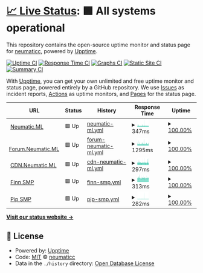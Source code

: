 # [📈 Live Status](https://status.neumatic.ml): <!--live status--> **🟩 All systems operational**

This repository contains the open-source uptime monitor and status page for [neumaticc](http://neu.rf.gd), powered by [Upptime](https://github.com/upptime/upptime).

[![Uptime CI](https://github.com/neumaticc/pinger/workflows/Uptime%20CI/badge.svg)](https://github.com/neumaticc/pinger/actions?query=workflow%3A%22Uptime+CI%22)
[![Response Time CI](https://github.com/neumaticc/pinger/workflows/Response%20Time%20CI/badge.svg)](https://github.com/neumaticc/pinger/actions?query=workflow%3A%22Response+Time+CI%22)
[![Graphs CI](https://github.com/neumaticc/pinger/workflows/Graphs%20CI/badge.svg)](https://github.com/neumaticc/pinger/actions?query=workflow%3A%22Graphs+CI%22)
[![Static Site CI](https://github.com/neumaticc/pinger/workflows/Static%20Site%20CI/badge.svg)](https://github.com/neumaticc/pinger/actions?query=workflow%3A%22Static+Site+CI%22)
[![Summary CI](https://github.com/neumaticc/pinger/workflows/Summary%20CI/badge.svg)](https://github.com/neumaticc/pinger/actions?query=workflow%3A%22Summary+CI%22)

With [Upptime](https://upptime.js.org), you can get your own unlimited and free uptime monitor and status page, powered entirely by a GitHub repository. We use [Issues](https://github.com/neumaticc/pinger/issues) as incident reports, [Actions](https://github.com/neumaticc/pinger/actions) as uptime monitors, and [Pages](https://status.neumatic.ml) for the status page.

<!--start: status pages-->
<!-- This summary is generated by Upptime (https://github.com/upptime/upptime) -->
<!-- Do not edit this manually, your changes will be overwritten -->
<!-- prettier-ignore -->
| URL | Status | History | Response Time | Uptime |
| --- | ------ | ------- | ------------- | ------ |
| <img alt="" src="https://favicons.githubusercontent.com/neumatic.ml" height="13"> [Neumatic.ML](https://neumatic.ml) | 🟩 Up | [neumatic-ml.yml](https://github.com/neumaticc/upptime/commits/HEAD/history/neumatic-ml.yml) | <details><summary><img alt="Response time graph" src="./graphs/neumatic-ml/response-time-week.png" height="20"> 347ms</summary><br><a href="https://status.neumatic.ml/history/neumatic-ml"><img alt="Response time 347" src="https://img.shields.io/endpoint?url=https%3A%2F%2Fraw.githubusercontent.com%2Fneumaticc%2Fupptime%2FHEAD%2Fapi%2Fneumatic-ml%2Fresponse-time.json"></a><br><a href="https://status.neumatic.ml/history/neumatic-ml"><img alt="24-hour response time 326" src="https://img.shields.io/endpoint?url=https%3A%2F%2Fraw.githubusercontent.com%2Fneumaticc%2Fupptime%2FHEAD%2Fapi%2Fneumatic-ml%2Fresponse-time-day.json"></a><br><a href="https://status.neumatic.ml/history/neumatic-ml"><img alt="7-day response time 347" src="https://img.shields.io/endpoint?url=https%3A%2F%2Fraw.githubusercontent.com%2Fneumaticc%2Fupptime%2FHEAD%2Fapi%2Fneumatic-ml%2Fresponse-time-week.json"></a><br><a href="https://status.neumatic.ml/history/neumatic-ml"><img alt="30-day response time 347" src="https://img.shields.io/endpoint?url=https%3A%2F%2Fraw.githubusercontent.com%2Fneumaticc%2Fupptime%2FHEAD%2Fapi%2Fneumatic-ml%2Fresponse-time-month.json"></a><br><a href="https://status.neumatic.ml/history/neumatic-ml"><img alt="1-year response time 347" src="https://img.shields.io/endpoint?url=https%3A%2F%2Fraw.githubusercontent.com%2Fneumaticc%2Fupptime%2FHEAD%2Fapi%2Fneumatic-ml%2Fresponse-time-year.json"></a></details> | <details><summary><a href="https://status.neumatic.ml/history/neumatic-ml">100.00%</a></summary><a href="https://status.neumatic.ml/history/neumatic-ml"><img alt="All-time uptime 100.00%" src="https://img.shields.io/endpoint?url=https%3A%2F%2Fraw.githubusercontent.com%2Fneumaticc%2Fupptime%2FHEAD%2Fapi%2Fneumatic-ml%2Fuptime.json"></a><br><a href="https://status.neumatic.ml/history/neumatic-ml"><img alt="24-hour uptime 100.00%" src="https://img.shields.io/endpoint?url=https%3A%2F%2Fraw.githubusercontent.com%2Fneumaticc%2Fupptime%2FHEAD%2Fapi%2Fneumatic-ml%2Fuptime-day.json"></a><br><a href="https://status.neumatic.ml/history/neumatic-ml"><img alt="7-day uptime 100.00%" src="https://img.shields.io/endpoint?url=https%3A%2F%2Fraw.githubusercontent.com%2Fneumaticc%2Fupptime%2FHEAD%2Fapi%2Fneumatic-ml%2Fuptime-week.json"></a><br><a href="https://status.neumatic.ml/history/neumatic-ml"><img alt="30-day uptime 100.00%" src="https://img.shields.io/endpoint?url=https%3A%2F%2Fraw.githubusercontent.com%2Fneumaticc%2Fupptime%2FHEAD%2Fapi%2Fneumatic-ml%2Fuptime-month.json"></a><br><a href="https://status.neumatic.ml/history/neumatic-ml"><img alt="1-year uptime 100.00%" src="https://img.shields.io/endpoint?url=https%3A%2F%2Fraw.githubusercontent.com%2Fneumaticc%2Fupptime%2FHEAD%2Fapi%2Fneumatic-ml%2Fuptime-year.json"></a></details>
| <img alt="" src="https://favicons.githubusercontent.com/forum.neumatic.ml" height="13"> [Forum.Neumatic.ML](https://forum.neumatic.ml) | 🟩 Up | [forum-neumatic-ml.yml](https://github.com/neumaticc/upptime/commits/HEAD/history/forum-neumatic-ml.yml) | <details><summary><img alt="Response time graph" src="./graphs/forum-neumatic-ml/response-time-week.png" height="20"> 1295ms</summary><br><a href="https://status.neumatic.ml/history/forum-neumatic-ml"><img alt="Response time 1295" src="https://img.shields.io/endpoint?url=https%3A%2F%2Fraw.githubusercontent.com%2Fneumaticc%2Fupptime%2FHEAD%2Fapi%2Fforum-neumatic-ml%2Fresponse-time.json"></a><br><a href="https://status.neumatic.ml/history/forum-neumatic-ml"><img alt="24-hour response time 1307" src="https://img.shields.io/endpoint?url=https%3A%2F%2Fraw.githubusercontent.com%2Fneumaticc%2Fupptime%2FHEAD%2Fapi%2Fforum-neumatic-ml%2Fresponse-time-day.json"></a><br><a href="https://status.neumatic.ml/history/forum-neumatic-ml"><img alt="7-day response time 1295" src="https://img.shields.io/endpoint?url=https%3A%2F%2Fraw.githubusercontent.com%2Fneumaticc%2Fupptime%2FHEAD%2Fapi%2Fforum-neumatic-ml%2Fresponse-time-week.json"></a><br><a href="https://status.neumatic.ml/history/forum-neumatic-ml"><img alt="30-day response time 1295" src="https://img.shields.io/endpoint?url=https%3A%2F%2Fraw.githubusercontent.com%2Fneumaticc%2Fupptime%2FHEAD%2Fapi%2Fforum-neumatic-ml%2Fresponse-time-month.json"></a><br><a href="https://status.neumatic.ml/history/forum-neumatic-ml"><img alt="1-year response time 1295" src="https://img.shields.io/endpoint?url=https%3A%2F%2Fraw.githubusercontent.com%2Fneumaticc%2Fupptime%2FHEAD%2Fapi%2Fforum-neumatic-ml%2Fresponse-time-year.json"></a></details> | <details><summary><a href="https://status.neumatic.ml/history/forum-neumatic-ml">100.00%</a></summary><a href="https://status.neumatic.ml/history/forum-neumatic-ml"><img alt="All-time uptime 100.00%" src="https://img.shields.io/endpoint?url=https%3A%2F%2Fraw.githubusercontent.com%2Fneumaticc%2Fupptime%2FHEAD%2Fapi%2Fforum-neumatic-ml%2Fuptime.json"></a><br><a href="https://status.neumatic.ml/history/forum-neumatic-ml"><img alt="24-hour uptime 100.00%" src="https://img.shields.io/endpoint?url=https%3A%2F%2Fraw.githubusercontent.com%2Fneumaticc%2Fupptime%2FHEAD%2Fapi%2Fforum-neumatic-ml%2Fuptime-day.json"></a><br><a href="https://status.neumatic.ml/history/forum-neumatic-ml"><img alt="7-day uptime 100.00%" src="https://img.shields.io/endpoint?url=https%3A%2F%2Fraw.githubusercontent.com%2Fneumaticc%2Fupptime%2FHEAD%2Fapi%2Fforum-neumatic-ml%2Fuptime-week.json"></a><br><a href="https://status.neumatic.ml/history/forum-neumatic-ml"><img alt="30-day uptime 100.00%" src="https://img.shields.io/endpoint?url=https%3A%2F%2Fraw.githubusercontent.com%2Fneumaticc%2Fupptime%2FHEAD%2Fapi%2Fforum-neumatic-ml%2Fuptime-month.json"></a><br><a href="https://status.neumatic.ml/history/forum-neumatic-ml"><img alt="1-year uptime 100.00%" src="https://img.shields.io/endpoint?url=https%3A%2F%2Fraw.githubusercontent.com%2Fneumaticc%2Fupptime%2FHEAD%2Fapi%2Fforum-neumatic-ml%2Fuptime-year.json"></a></details>
| <img alt="" src="https://favicons.githubusercontent.com/cdn.neumatic.ml" height="13"> [CDN.Neumatic.ML](https://cdn.neumatic.ml) | 🟩 Up | [cdn-neumatic-ml.yml](https://github.com/neumaticc/upptime/commits/HEAD/history/cdn-neumatic-ml.yml) | <details><summary><img alt="Response time graph" src="./graphs/cdn-neumatic-ml/response-time-week.png" height="20"> 297ms</summary><br><a href="https://status.neumatic.ml/history/cdn-neumatic-ml"><img alt="Response time 297" src="https://img.shields.io/endpoint?url=https%3A%2F%2Fraw.githubusercontent.com%2Fneumaticc%2Fupptime%2FHEAD%2Fapi%2Fcdn-neumatic-ml%2Fresponse-time.json"></a><br><a href="https://status.neumatic.ml/history/cdn-neumatic-ml"><img alt="24-hour response time 308" src="https://img.shields.io/endpoint?url=https%3A%2F%2Fraw.githubusercontent.com%2Fneumaticc%2Fupptime%2FHEAD%2Fapi%2Fcdn-neumatic-ml%2Fresponse-time-day.json"></a><br><a href="https://status.neumatic.ml/history/cdn-neumatic-ml"><img alt="7-day response time 297" src="https://img.shields.io/endpoint?url=https%3A%2F%2Fraw.githubusercontent.com%2Fneumaticc%2Fupptime%2FHEAD%2Fapi%2Fcdn-neumatic-ml%2Fresponse-time-week.json"></a><br><a href="https://status.neumatic.ml/history/cdn-neumatic-ml"><img alt="30-day response time 297" src="https://img.shields.io/endpoint?url=https%3A%2F%2Fraw.githubusercontent.com%2Fneumaticc%2Fupptime%2FHEAD%2Fapi%2Fcdn-neumatic-ml%2Fresponse-time-month.json"></a><br><a href="https://status.neumatic.ml/history/cdn-neumatic-ml"><img alt="1-year response time 297" src="https://img.shields.io/endpoint?url=https%3A%2F%2Fraw.githubusercontent.com%2Fneumaticc%2Fupptime%2FHEAD%2Fapi%2Fcdn-neumatic-ml%2Fresponse-time-year.json"></a></details> | <details><summary><a href="https://status.neumatic.ml/history/cdn-neumatic-ml">100.00%</a></summary><a href="https://status.neumatic.ml/history/cdn-neumatic-ml"><img alt="All-time uptime 100.00%" src="https://img.shields.io/endpoint?url=https%3A%2F%2Fraw.githubusercontent.com%2Fneumaticc%2Fupptime%2FHEAD%2Fapi%2Fcdn-neumatic-ml%2Fuptime.json"></a><br><a href="https://status.neumatic.ml/history/cdn-neumatic-ml"><img alt="24-hour uptime 100.00%" src="https://img.shields.io/endpoint?url=https%3A%2F%2Fraw.githubusercontent.com%2Fneumaticc%2Fupptime%2FHEAD%2Fapi%2Fcdn-neumatic-ml%2Fuptime-day.json"></a><br><a href="https://status.neumatic.ml/history/cdn-neumatic-ml"><img alt="7-day uptime 100.00%" src="https://img.shields.io/endpoint?url=https%3A%2F%2Fraw.githubusercontent.com%2Fneumaticc%2Fupptime%2FHEAD%2Fapi%2Fcdn-neumatic-ml%2Fuptime-week.json"></a><br><a href="https://status.neumatic.ml/history/cdn-neumatic-ml"><img alt="30-day uptime 100.00%" src="https://img.shields.io/endpoint?url=https%3A%2F%2Fraw.githubusercontent.com%2Fneumaticc%2Fupptime%2FHEAD%2Fapi%2Fcdn-neumatic-ml%2Fuptime-month.json"></a><br><a href="https://status.neumatic.ml/history/cdn-neumatic-ml"><img alt="1-year uptime 100.00%" src="https://img.shields.io/endpoint?url=https%3A%2F%2Fraw.githubusercontent.com%2Fneumaticc%2Fupptime%2FHEAD%2Fapi%2Fcdn-neumatic-ml%2Fuptime-year.json"></a></details>
| <img alt="" src="https://favicons.githubusercontent.com/finnsmp.ml" height="13"> [Finn SMP](https://finnsmp.ml) | 🟩 Up | [finn-smp.yml](https://github.com/neumaticc/upptime/commits/HEAD/history/finn-smp.yml) | <details><summary><img alt="Response time graph" src="./graphs/finn-smp/response-time-week.png" height="20"> 313ms</summary><br><a href="https://status.neumatic.ml/history/finn-smp"><img alt="Response time 313" src="https://img.shields.io/endpoint?url=https%3A%2F%2Fraw.githubusercontent.com%2Fneumaticc%2Fupptime%2FHEAD%2Fapi%2Ffinn-smp%2Fresponse-time.json"></a><br><a href="https://status.neumatic.ml/history/finn-smp"><img alt="24-hour response time 312" src="https://img.shields.io/endpoint?url=https%3A%2F%2Fraw.githubusercontent.com%2Fneumaticc%2Fupptime%2FHEAD%2Fapi%2Ffinn-smp%2Fresponse-time-day.json"></a><br><a href="https://status.neumatic.ml/history/finn-smp"><img alt="7-day response time 313" src="https://img.shields.io/endpoint?url=https%3A%2F%2Fraw.githubusercontent.com%2Fneumaticc%2Fupptime%2FHEAD%2Fapi%2Ffinn-smp%2Fresponse-time-week.json"></a><br><a href="https://status.neumatic.ml/history/finn-smp"><img alt="30-day response time 313" src="https://img.shields.io/endpoint?url=https%3A%2F%2Fraw.githubusercontent.com%2Fneumaticc%2Fupptime%2FHEAD%2Fapi%2Ffinn-smp%2Fresponse-time-month.json"></a><br><a href="https://status.neumatic.ml/history/finn-smp"><img alt="1-year response time 313" src="https://img.shields.io/endpoint?url=https%3A%2F%2Fraw.githubusercontent.com%2Fneumaticc%2Fupptime%2FHEAD%2Fapi%2Ffinn-smp%2Fresponse-time-year.json"></a></details> | <details><summary><a href="https://status.neumatic.ml/history/finn-smp">100.00%</a></summary><a href="https://status.neumatic.ml/history/finn-smp"><img alt="All-time uptime 100.00%" src="https://img.shields.io/endpoint?url=https%3A%2F%2Fraw.githubusercontent.com%2Fneumaticc%2Fupptime%2FHEAD%2Fapi%2Ffinn-smp%2Fuptime.json"></a><br><a href="https://status.neumatic.ml/history/finn-smp"><img alt="24-hour uptime 100.00%" src="https://img.shields.io/endpoint?url=https%3A%2F%2Fraw.githubusercontent.com%2Fneumaticc%2Fupptime%2FHEAD%2Fapi%2Ffinn-smp%2Fuptime-day.json"></a><br><a href="https://status.neumatic.ml/history/finn-smp"><img alt="7-day uptime 100.00%" src="https://img.shields.io/endpoint?url=https%3A%2F%2Fraw.githubusercontent.com%2Fneumaticc%2Fupptime%2FHEAD%2Fapi%2Ffinn-smp%2Fuptime-week.json"></a><br><a href="https://status.neumatic.ml/history/finn-smp"><img alt="30-day uptime 100.00%" src="https://img.shields.io/endpoint?url=https%3A%2F%2Fraw.githubusercontent.com%2Fneumaticc%2Fupptime%2FHEAD%2Fapi%2Ffinn-smp%2Fuptime-month.json"></a><br><a href="https://status.neumatic.ml/history/finn-smp"><img alt="1-year uptime 100.00%" src="https://img.shields.io/endpoint?url=https%3A%2F%2Fraw.githubusercontent.com%2Fneumaticc%2Fupptime%2FHEAD%2Fapi%2Ffinn-smp%2Fuptime-year.json"></a></details>
| <img alt="" src="https://favicons.githubusercontent.com/www.pipsmp.ml" height="13"> [Pip SMP](http://www.pipsmp.ml) | 🟩 Up | [pip-smp.yml](https://github.com/neumaticc/upptime/commits/HEAD/history/pip-smp.yml) | <details><summary><img alt="Response time graph" src="./graphs/pip-smp/response-time-week.png" height="20"> 282ms</summary><br><a href="https://status.neumatic.ml/history/pip-smp"><img alt="Response time 282" src="https://img.shields.io/endpoint?url=https%3A%2F%2Fraw.githubusercontent.com%2Fneumaticc%2Fupptime%2FHEAD%2Fapi%2Fpip-smp%2Fresponse-time.json"></a><br><a href="https://status.neumatic.ml/history/pip-smp"><img alt="24-hour response time 261" src="https://img.shields.io/endpoint?url=https%3A%2F%2Fraw.githubusercontent.com%2Fneumaticc%2Fupptime%2FHEAD%2Fapi%2Fpip-smp%2Fresponse-time-day.json"></a><br><a href="https://status.neumatic.ml/history/pip-smp"><img alt="7-day response time 282" src="https://img.shields.io/endpoint?url=https%3A%2F%2Fraw.githubusercontent.com%2Fneumaticc%2Fupptime%2FHEAD%2Fapi%2Fpip-smp%2Fresponse-time-week.json"></a><br><a href="https://status.neumatic.ml/history/pip-smp"><img alt="30-day response time 282" src="https://img.shields.io/endpoint?url=https%3A%2F%2Fraw.githubusercontent.com%2Fneumaticc%2Fupptime%2FHEAD%2Fapi%2Fpip-smp%2Fresponse-time-month.json"></a><br><a href="https://status.neumatic.ml/history/pip-smp"><img alt="1-year response time 282" src="https://img.shields.io/endpoint?url=https%3A%2F%2Fraw.githubusercontent.com%2Fneumaticc%2Fupptime%2FHEAD%2Fapi%2Fpip-smp%2Fresponse-time-year.json"></a></details> | <details><summary><a href="https://status.neumatic.ml/history/pip-smp">100.00%</a></summary><a href="https://status.neumatic.ml/history/pip-smp"><img alt="All-time uptime 100.00%" src="https://img.shields.io/endpoint?url=https%3A%2F%2Fraw.githubusercontent.com%2Fneumaticc%2Fupptime%2FHEAD%2Fapi%2Fpip-smp%2Fuptime.json"></a><br><a href="https://status.neumatic.ml/history/pip-smp"><img alt="24-hour uptime 100.00%" src="https://img.shields.io/endpoint?url=https%3A%2F%2Fraw.githubusercontent.com%2Fneumaticc%2Fupptime%2FHEAD%2Fapi%2Fpip-smp%2Fuptime-day.json"></a><br><a href="https://status.neumatic.ml/history/pip-smp"><img alt="7-day uptime 100.00%" src="https://img.shields.io/endpoint?url=https%3A%2F%2Fraw.githubusercontent.com%2Fneumaticc%2Fupptime%2FHEAD%2Fapi%2Fpip-smp%2Fuptime-week.json"></a><br><a href="https://status.neumatic.ml/history/pip-smp"><img alt="30-day uptime 100.00%" src="https://img.shields.io/endpoint?url=https%3A%2F%2Fraw.githubusercontent.com%2Fneumaticc%2Fupptime%2FHEAD%2Fapi%2Fpip-smp%2Fuptime-month.json"></a><br><a href="https://status.neumatic.ml/history/pip-smp"><img alt="1-year uptime 100.00%" src="https://img.shields.io/endpoint?url=https%3A%2F%2Fraw.githubusercontent.com%2Fneumaticc%2Fupptime%2FHEAD%2Fapi%2Fpip-smp%2Fuptime-year.json"></a></details>

<!--end: status pages-->

[**Visit our status website →**](https://status.neumatic.ml)

## 📄 License

- Powered by: [Upptime](https://github.com/upptime/upptime)
- Code: [MIT](./LICENSE) © [neumaticc](http://neu.rf.gd)
- Data in the `./history` directory: [Open Database License](https://opendatacommons.org/licenses/odbl/1-0/)
